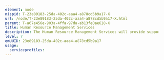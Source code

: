 ```yaml
---
element: node
nispid: T-23e89183-25da-402c-aaa4-a878cd5b9a17-X
url: /node/T-23e89183-25da-402c-aaa4-a878cd5b9a17-X.html
parent: T-a67e456e-903a-4ffa-97da-ab13fe0ae628-X
title: Human Resource Management Services
description: The Human Resource Management Services will provide support for recruiting, in-processing, separation, training, skill-set management, payroll, job description management and organizational structure management processes.
level: 7
emUUID: 23e89183-25da-402c-aaa4-a878cd5b9a17
usage:
  serviceprofiles:
---
```

